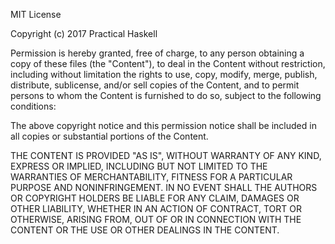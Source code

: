 MIT License

Copyright (c) 2017 Practical Haskell

Permission is hereby granted, free of charge, to any person obtaining a copy
of these files (the "Content"), to deal
in the Content without restriction, including without limitation the rights
to use, copy, modify, merge, publish, distribute, sublicense, and/or sell
copies of the Content, and to permit persons to whom the Content is
furnished to do so, subject to the following conditions:

The above copyright notice and this permission notice shall be included in all
copies or substantial portions of the Content.

THE CONTENT IS PROVIDED "AS IS", WITHOUT WARRANTY OF ANY KIND, EXPRESS OR
IMPLIED, INCLUDING BUT NOT LIMITED TO THE WARRANTIES OF MERCHANTABILITY,
FITNESS FOR A PARTICULAR PURPOSE AND NONINFRINGEMENT. IN NO EVENT SHALL THE
AUTHORS OR COPYRIGHT HOLDERS BE LIABLE FOR ANY CLAIM, DAMAGES OR OTHER
LIABILITY, WHETHER IN AN ACTION OF CONTRACT, TORT OR OTHERWISE, ARISING FROM,
OUT OF OR IN CONNECTION WITH THE CONTENT OR THE USE OR OTHER DEALINGS IN THE
CONTENT.